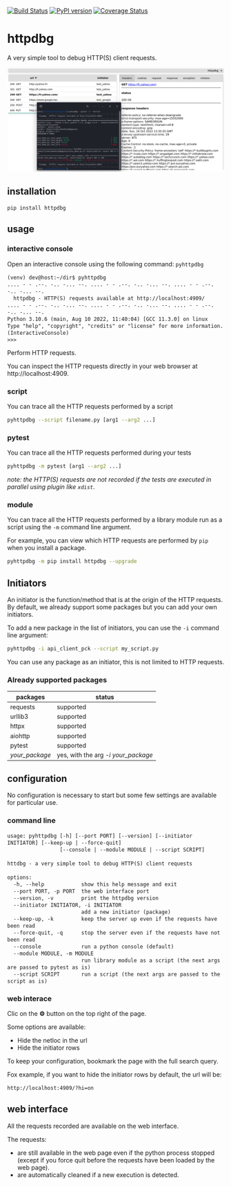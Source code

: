 [![Build Status](https://github.com/cle-b/httpdbg/workflows/Build/badge.svg?branch=main)](https://github.com/cle-b/httpdbg/actions?query=workflow%3ABuild) [![PyPI version](https://badge.fury.io/py/httpdbg.svg)](https://badge.fury.io/py/httpdbg) [![Coverage Status](https://coveralls.io/repos/github/cle-b/httpdbg/badge.svg?branch=main)](https://coveralls.io/github/cle-b/httpdbg?branch=main)

# httpdbg

A very simple tool to debug HTTP(S) client requests.

![](ui.png)

## installation 

```
pip install httpdbg
```

## usage

### interactive console

Open an interactive console using the following command: `pyhttpdbg`

```
(venv) dev@host:~/dir$ pyhttpdbg 
.... - - .--. -.. -... --. .... - - .--. -.. -... --. .... - - .--. -.. -... --.
  httpdbg - HTTP(S) requests available at http://localhost:4909/
.... - - .--. -.. -... --. .... - - .--. -.. -... --. .... - - .--. -.. -... --.
Python 3.10.6 (main, Aug 10 2022, 11:40:04) [GCC 11.3.0] on linux
Type "help", "copyright", "credits" or "license" for more information.
(InteractiveConsole)
>>> 
```

Perform HTTP requests.

You can inspect the HTTP requests directly in your web browser at http://localhost:4909.

### script

You can trace all the HTTP requests performed by a script

```sh
pyhttpdbg --script filename.py [arg1 --arg2 ...]
```

### pytest

You can trace all the HTTP requests performed during your tests

```sh
pyhttpdbg -m pytest [arg1 --arg2 ...]
```

*note: the HTTP(S) requests are not recorded if the tests are executed in parallel using plugin like `xdist`*.

### module

You can trace all the HTTP requests performed by a library module run as a script using the `-m` command line argument.

For example, you can view which HTTP requests are performed by `pip` when you install a package.

```sh
pyhttpdbg -m pip install httpdbg --upgrade
```

## Initiators

An initiator is the function/method that is at the origin of the HTTP requests. By default, we already support some packages but you can add your own initiators. 

To add a new package in the list of initiators, you can use the `-i` command line argument:

```sh
pyhttpdbg -i api_client_pck --script my_script.py
```

You can use any package as an initiator, this is not limited to HTTP requests.

### Already supported packages

| packages       | status                              | 
|----------------|-------------------------------------|
| requests       | supported                           |
| urllib3        | supported                           |
| httpx          | supported                           |
| aiohttp        | supported                           |
| pytest         | supported                           |
| _your_package_ | yes, with the arg _-i your_package_ |

## configuration

No configuration is necessary to start but some few settings are available for particular use.

### command line

```
usage: pyhttpdbg [-h] [--port PORT] [--version] [--initiator INITIATOR] [--keep-up | --force-quit]
                 [--console | --module MODULE | --script SCRIPT]

httdbg - a very simple tool to debug HTTP(S) client requests

options:
  -h, --help            show this help message and exit
  --port PORT, -p PORT  the web interface port
  --version, -v         print the httpdbg version
  --initiator INITIATOR, -i INITIATOR
                        add a new initiator (package)
  --keep-up, -k         keep the server up even if the requests have been read
  --force-quit, -q      stop the server even if the requests have not been read
  --console             run a python console (default)
  --module MODULE, -m MODULE
                        run library module as a script (the next args are passed to pytest as is)
  --script SCRIPT       run a script (the next args are passed to the script as is)
```

### web interace 

Clic on the **&#9881;** button on the top right of the page.

Some options are available:
  * Hide the netloc in the url
  * Hide the initiator rows

To keep your configuration, bookmark the page with the full search query.

Fox example, if you want to hide the initiator rows by default, the url will be:
```
http://localhost:4909/?hi=on
```

## web interface

All the requests recorded are available on the web interface. 

The requests:
 * are still available in the web page even if the python process stopped (except if you force quit before the requests have been loaded by the web page).
 * are automatically cleaned if a new execution is detected.
